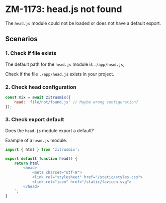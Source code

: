 # ZM-1173: head.js not found

The `head.js` module could not be loaded or does not have a default export.

## Scenarios

### 1. Check if file exists

The default path for the `head.js` module is `./app/head.js`;

Check if the file `./app/head.js` exists in your project.

### 2. Check head configuration

```js
const mix = await zitrusmix({
    head: 'file/not/found.js' // Maybe wrong configuration?
});
```

### 3. Check export default

Does the `head.js` module export a default?

Example of a `head.js` module.

```js
import { html } from 'zitrusmix';

export default function head() {
    return html`
        <head>
            <meta charset="utf-8">
            <link rel="stylesheet" href="/static/styles.css">
            <link rel="icon" href="/static/favicon.svg">
        </head>
    `;
}
```

